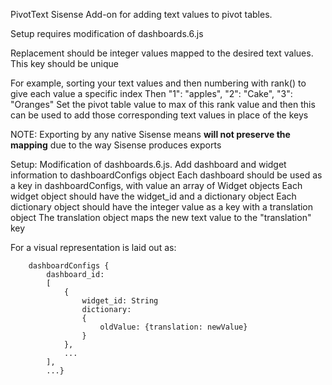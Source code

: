 PivotText Sisense Add-on for adding text values to pivot tables.

Setup requires modification of dashboards.6.js

Replacement should be integer values mapped to the desired text values. This key should be unique

For example, sorting your text values and then numbering with rank() to give each value a specific index
Then "1": "apples", "2": "Cake", "3": "Oranges"
Set the pivot table value to max of this rank value and then this can be used to add those corresponding text values in place of the keys

NOTE: Exporting by any native Sisense means **will not preserve the mapping** due to the way Sisense produces exports

Setup:
	Modification of dashboards.6.js. Add dashboard and widget information to dashboardConfigs object
	Each dashboard should be used as a key in dashboardConfigs, with value an array of Widget objects
	Each widget object should have the widget_id and a dictionary object
	Each dictionary object should have the integer value as a key with a translation object
	The translation object maps the new text value to the "translation" key

For a visual representation is laid out as:


		dashboardConfigs {
			dashboard_id: 
			[
				{
					widget_id: String
					dictionary: 
					{
						oldValue: {translation: newValue}
					}
				},
				...
			],
			...}